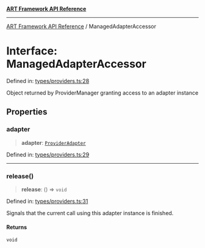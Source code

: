 [**ART Framework API Reference**](../README.md)

***

[ART Framework API Reference](../README.md) / ManagedAdapterAccessor

# Interface: ManagedAdapterAccessor

Defined in: [types/providers.ts:28](https://github.com/hashangit/ART/blob/9aeffde50e4be3211a0a8aa9df0277bb227606b0/src/types/providers.ts#L28)

Object returned by ProviderManager granting access to an adapter instance

## Properties

### adapter

> **adapter**: [`ProviderAdapter`](ProviderAdapter.md)

Defined in: [types/providers.ts:29](https://github.com/hashangit/ART/blob/9aeffde50e4be3211a0a8aa9df0277bb227606b0/src/types/providers.ts#L29)

***

### release()

> **release**: () => `void`

Defined in: [types/providers.ts:31](https://github.com/hashangit/ART/blob/9aeffde50e4be3211a0a8aa9df0277bb227606b0/src/types/providers.ts#L31)

Signals that the current call using this adapter instance is finished.

#### Returns

`void`

